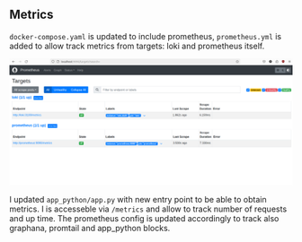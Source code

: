 ## Metrics

`docker-compose.yaml` is updated to include prometheus, `prometheus.yml` is added to allow track metrics from targets: loki and prometheus itself.

![prometheus](./images/prometheus.png)

I updated `app_python/app.py` with new entry point to be able to obtain metrics. I is accesseble via `/metrics` and allow to track number of requests and up time.
The prometheus config is updated accordingly to track also graphana, promtail and app_python blocks.  
